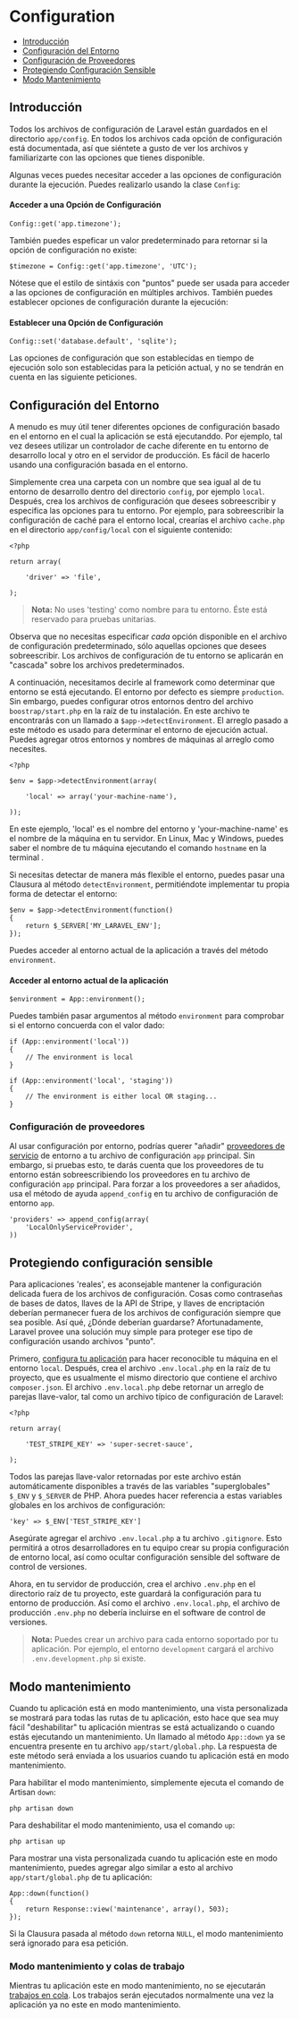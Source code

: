 # Configuration

- [Introducción](#introduction)
- [Configuración del Entorno](#environment-configuration)
- [Configuración de Proveedores](#provider-configuration)
- [Protegiendo Configuración Sensible](#protecting-sensitive-configuration)
- [Modo Mantenimiento](#maintenance-mode)

<a name="introduction"></a>
## Introducción

Todos los archivos de configuración de Laravel están guardados en el directorio `app/config`. En todos los archivos cada opción de configuración está documentada, así que siéntete a gusto de ver los archivos y familiarizarte con las opciones que tienes disponible.

Algunas veces puedes necesitar acceder a las opciones de configuración durante la ejecución. Puedes realizarlo usando la clase `Config`:

#### Acceder a una Opción de Configuración

	Config::get('app.timezone');

También puedes espeficar un valor predeterminado para retornar si la opción de configuración no existe:

	$timezone = Config::get('app.timezone', 'UTC');

Nótese que el estilo de sintáxis con "puntos" puede ser usada para acceder a las opciones de configuración en múltiples archivos. También puedes establecer opciones de configuración durante la ejecución:

#### Establecer una Opción de Configuración

	Config::set('database.default', 'sqlite');

Las opciones de configuración que son establecidas en tiempo de ejecución solo son establecidas para la petición actual, y no se tendrán en cuenta en las siguiente peticiones.

<a name="environment-configuration"></a>
## Configuración del Entorno

A menudo es muy útil tener diferentes opciones de configuración basado en el entorno en el cual la aplicación se está ejecutanddo. Por ejemplo, tal vez desees utilizar un controlador de cache diferente en tu entorno de desarrollo local y otro en el servidor de producción. Es fácil de hacerlo usando una configuración basada en el entorno.

Simplemente crea una carpeta con un nombre que sea igual al de tu entorno de desarrollo dentro del directorio `config`, por ejemplo `local`. Después, crea los archivos de configuración que desees sobreescribir y especifica las opciones para tu entorno. Por ejemplo, para sobreescribir la configuración de caché para el entorno local, crearías el archivo `cache.php` en el directorio `app/config/local` con el siguiente contenido:

	<?php

	return array(

		'driver' => 'file',

	);

> **Nota:** No uses 'testing' como nombre para tu entorno. Éste está reservado para pruebas unitarias.

Observa que no necesitas especificar _cada_ opción disponible en el archivo de configuración predeterminado, sólo aquellas opciones que desees sobreescribir. Los archivos de configuración de tu entorno se aplicarán en "cascada" sobre los archivos predeterminados.

A continuación, necesitamos decirle al framework como determinar que entorno se está ejecutando. El entorno por defecto es siempre `production`. Sin embargo, puedes configurar otros entornos dentro del archivo `boostrap/start.php` en la raíz de tu instalación. En este archivo te encontrarás con un llamado a `$app->detectEnvironment`. El arreglo pasado a este método es usado para determinar el entorno de ejecución actual. Puedes agregar otros entornos y nombres de máquinas al arreglo como necesites.

    <?php

    $env = $app->detectEnvironment(array(

        'local' => array('your-machine-name'),

    ));

En este ejemplo, 'local' es el nombre del entorno y 'your-machine-name' es el nombre de la máquina en tu servidor. En Linux, Mac y Windows, puedes saber el nombre de tu máquina ejecutando el comando `hostname` en la terminal .

Si necesitas detectar de manera más flexible el entorno, puedes pasar una Clausura al método `detectEnvironment`, permitiéndote implementar tu propia forma de detectar el entorno:

	$env = $app->detectEnvironment(function()
	{
		return $_SERVER['MY_LARAVEL_ENV'];
	});

Puedes acceder al entorno actual de la aplicación a través del método `environment`.

#### Acceder al entorno actual de la aplicación

	$environment = App::environment();

Puedes también pasar argumentos al método `environment` para comprobar si el entorno concuerda con el valor dado:

	if (App::environment('local'))
	{
		// The environment is local
	}

	if (App::environment('local', 'staging'))
	{
		// The environment is either local OR staging...
	}

<a name="provider-configuration"></a>
### Configuración de proveedores

Al usar configuración por entorno, podrías querer "añadir" [proveedores de servicio](/page/ioc#service-providers) de entorno a tu archivo de configuración `app` principal. Sin embargo, si pruebas esto, te darás cuenta que los proveedores de tu entorno están sobreescribiendo los proveedores en tu archivo de configuración `app` principal. Para forzar a los proveedores a ser añadidos, usa el método de ayuda `append_config` en tu archivo de configuración de entorno `app`.

	'providers' => append_config(array(
		'LocalOnlyServiceProvider',
	))

<a name="protecting-sensitive-configuration"></a>
## Protegiendo configuración sensible

Para aplicaciones 'reales', es aconsejable mantener la configuración delicada fuera de los archivos de configuración. Cosas como contraseñas de bases de datos, llaves de la API de Stripe, y llaves de encriptación deberían permanecer fuera de los archivos de configuración siempre que sea posible. Así qué, ¿Dónde deberían guardarse? Afortunadamente, Laravel provee una solución muy simple para proteger ese tipo de configuración usando archivos "punto".<!-- TODO "dot" -->

Primero, [configura tu aplicación](/page/configuration#environment-configuration) para hacer reconocible tu máquina en el entorno `local`. Después, crea el archivo `.env.local.php` en la raíz de tu proyecto, que es usualmente el mismo directorio que contiene el archivo `composer.json`. El archivo `.env.local.php` debe retornar un arreglo de parejas llave-valor, tal como un archivo típico de configuración de Laravel:

	<?php

	return array(

		'TEST_STRIPE_KEY' => 'super-secret-sauce',

	);

Todos las parejas llave-valor retornadas por este archivo están automáticamente disponibles a través de las variables "superglobales" `$_ENV` y `$_SERVER` de PHP. Ahora puedes hacer referencia a estas variables globales en los archivos de configuración:

	'key' => $_ENV['TEST_STRIPE_KEY']

Asegúrate agregar el archivo `.env.local.php` a tu archivo `.gitignore`. Esto permitirá a otros desarrolladores en tu equipo crear su propia configuración de entorno local, así como ocultar configuración sensible del software de control de versiones.

Ahora, en tu servidor de producción, crea el archivo `.env.php` en el directorio raíz de tu proyecto, este guardará la configuración para tu entorno de producción. Así como el archivo `.env.local.php`, el archivo de producción `.env.php` no debería incluirse en el software de control de versiones.

> **Nota:** Puedes crear un archivo para cada entorno soportado por tu aplicación. Por ejemplo, el entorno `development` cargará el archivo `.env.development.php` si existe.

<a name="maintenance-mode"></a>
## Modo mantenimiento

Cuando tu aplicación está en modo mantenimiento, una vista personalizada se mostrará para todas las rutas de tu aplicación, esto hace que sea muy fácil "deshabilitar" tu aplicación mientras se está actualizando o cuando estás ejecutando un mantenimiento. Un llamado al método `App::down` ya se encuentra presente en tu archivo `app/start/global.php`. La respuesta de este método será enviada a los usuarios cuando tu aplicación está en modo mantenimiento.

Para habilitar el modo mantenimiento, simplemente ejecuta el comando de Artisan `down`:

	php artisan down

Para deshabilitar el modo mantenimiento, usa el comando `up`:

	php artisan up

Para mostrar una vista personalizada cuando tu aplicación este en modo mantenimiento, puedes agregar algo similar a esto al archivo `app/start/global.php` de tu aplicación:

	App::down(function()
	{
		return Response::view('maintenance', array(), 503);
	});

Si la Clausura pasada al método `down` retorna `NULL`, el modo mantenimiento será ignorado para esa petición.

### Modo mantenimiento y colas de trabajo

Mientras tu aplicación este en modo mantenimiento, no se ejecutarán [trabajos en cola](/page/queues). Los trabajos serán ejecutados normalmente una vez la aplicación ya no este en modo mantenimiento.
